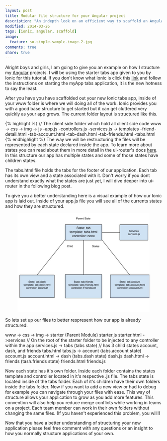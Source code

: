 ```yaml
---
layout: post
title: Modular file structure for your Angular project
description: "An indepth look on an efficient way to scaffold an Angular App"
modified: 2014-03-26
tags: [ionic, angular, scaffold]
image:
  feature: so-simple-sample-image-2.jpg
comments: true
share: true
---
```


Alright boys and girls, I am going to give you an example on how I structure my [Angular](https://angularjs.org/) projects. I will be using the starter tabs app given to you by Ionic for this tutorial. If you don't know what Ionic is click this [link](http://ionicframework.com/getting-started/) and follow the instructions on starting the myApp tabs application, it is the new hotness to say the least.

After you have you have scaffolded out your new Ionic tabs app, inside of your www folder is where we will doing all of the work. Ionic provides you with a good base structure to get started but it can get cluttered very quickly as your app grows. The current folder layout is structured like this.

{% highlight %}
// The client side folder which hold all client side code
www
  -> css
  -> img
  -> js
      -app.js
      -controllers.js
      -services.js
  -> templates
      -friend-detail.html
      -tab-account.html
      -tab-dash.html
      -tab-friends.html
      -tabs.html
{% endhighlight %}
The way we will be restructuring the files will be represented by each state declared inside the app. To learn more about states you can read about them in more detail in the ui-router's docs [here](http://angular-ui.github.io/ui-router/site/#/api/ui.router). In this structure our app has multiple states and some of those states have children states.

The tabs.html file holds the tabs for the footer of our application. Each tab has its own view and a state associated with it. Don't worry if you dont understand exactly what the states are just yet, I will dive deeper into ui-router in the following blog post.

To give you a better understanding here is a visual example of how our Ionic app is laid out. Inside of your app.js file you will see all of the currents states and how they are structured.

<figure>
  <img src="/images/filestructure.jpg">
</figure>

So lets set up our files to better respresent how our app is already structured.

www
  -> css
  -> img
  -> starter (Parent Module)
        starter.js
        starter.html
    ->services // On the root of the starter folder to be injected to any controller within the app
        services.js
    -> tabs (tabs state) // has 3 child states account, dash, and friends
        tabs.html
        tabs.js
      -> account (tabs.account state)
            account.js
            account.html
      -> dash (tabs.dash state)
            dash.js
            dash.html
      -> friends (tash.friends state)
            friends.html
            friends.js

Now each state has it's own folder. Inside each folder contains the states template and controller located in it's respective .js file. The tabs state is located inside of the tabs folder. Each of it's children have their own folders inside the tabs folder. Now if you want to add a new view or had to debug for example you can navigate through your files with ease. This way of structure allows your application to grow as you add more features. This convention will also help you reduce merge conflicts while working in teams on a project. Each team member can work in their own folders without changing the same files. (If you haven't experienced this problem, you will!)

Now that you have a better understanding of structuring your new application please feel free comment with any questions or an insight to how you normally structure applications of your own.




